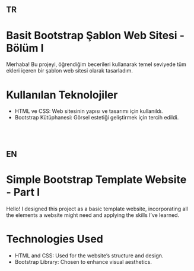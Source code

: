 <h2>TR</h2>
<h1> Basit Bootstrap Şablon Web Sitesi - Bölüm I </h1>
Merhaba! Bu projeyi, öğrendiğim becerileri kullanarak temel seviyede tüm ekleri içeren bir şablon web sitesi olarak tasarladım.

<h1> Kullanılan Teknolojiler </h1>
<ul>
<li>HTML ve CSS: Web sitesinin yapısı ve tasarımı için kullanıldı.</li>
<li>Bootstrap Kütüphanesi: Görsel estetiği geliştirmek için tercih edildi.</li>
</ul>

<br/>
<br/>

<h2>EN</h2>
<h1> Simple Bootstrap Template Website - Part I </h1>
Hello! I designed this project as a basic template website, incorporating all the elements a website might need and applying the skills I’ve learned.

<h1> Technologies Used </h1>
<ul>
<li>HTML and CSS: Used for the website’s structure and design.</li>
<li>Bootstrap Library: Chosen to enhance visual aesthetics.</li>
</ul>
